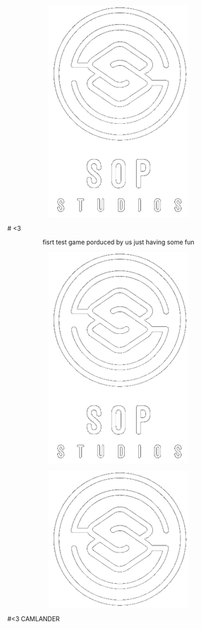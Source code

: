 <p align="center">
  <img src="https://github.com/Scout-lander/Fang/blob/main/Assets/Art/bg-things/Logs%20things/Sop.png?raw=true" alt="Straight Outa Palmy"/>
</p>
# <3
<p align="center">
fisrt test game porduced by us just having some fun
</p>

<p align="center">
  <img src="https://github.com/Scout-lander/Fang/blob/main/Assets/Art/bg-things/Logs%20things/Sop.png?raw=true" alt="Straight Outa Palmy"/>
</p>



<p align="center">
  <img src="https://github.com/Scout-lander/Fang/blob/main/Assets/Art/bg-things/Logs%20things/SOP-Icon.png?raw=true" alt="Straight Outa Palmy"/>
</p>

#<3 CAMLANDER
